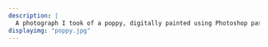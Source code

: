```yaml
---
description: |
  A photograph I took of a poppy, digitally painted using Photoshop pastels. I am obsessed with flowers and gardening and nature.
displayimg: "poppy.jpg"
---
```


